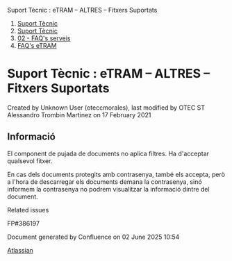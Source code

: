 Suport Tècnic : eTRAM – ALTRES – Fitxers Suportats  

1.  [Suport Tècnic](index.md)
2.  [Suport Tècnic](13893782.md)
3.  [02 - FAQ's serveis](26313393.md)
4.  [FAQ's eTRAM](28705567.md)

Suport Tècnic : eTRAM – ALTRES – Fitxers Suportats
==================================================

Created by Unknown User (oteccmorales), last modified by OTEC ST Alessandro Trombin Martinez on 17 February 2021

Informació
----------

El component de pujada de documents no aplica filtres. Ha d'acceptar qualsevol fitxer.

En cas dels documents protegits amb contrasenya, també els accepta, però a l'hora de descarregar els documents demana la contrasenya, sinó informem la contrasenya no podrem visualitzar la informació dintre del document.

  

  

Related issues

FP#386197 

Document generated by Confluence on 02 June 2025 10:54

[Atlassian](http://www.atlassian.com/)